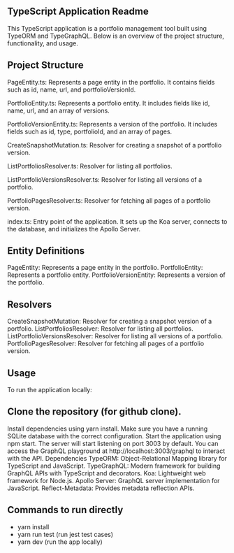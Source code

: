 ## TypeScript Application Readme
This TypeScript application is a portfolio management tool built using TypeORM and TypeGraphQL. Below is an overview of the project structure, functionality, and usage.

## Project Structure
PageEntity.ts: Represents a page entity in the portfolio. It contains fields such as id, name, url, and portfolioVersionId.

PortfolioEntity.ts: Represents a portfolio entity. It includes fields like id, name, url, and an array of versions.

PortfolioVersionEntity.ts: Represents a version of the portfolio. It includes fields such as id, type, portfolioId, and an array of pages.

CreateSnapshotMutation.ts: Resolver for creating a snapshot of a portfolio version.

ListPortfoliosResolver.ts: Resolver for listing all portfolios.

ListPortfolioVersionsResolver.ts: Resolver for listing all versions of a portfolio.

PortfolioPagesResolver.ts: Resolver for fetching all pages of a portfolio version.

index.ts: Entry point of the application. It sets up the Koa server, connects to the database, and initializes the Apollo Server.

## Entity Definitions
PageEntity: Represents a page entity in the portfolio.
PortfolioEntity: Represents a portfolio entity.
PortfolioVersionEntity: Represents a version of the portfolio.

## Resolvers
CreateSnapshotMutation: Resolver for creating a snapshot version of a portfolio.
ListPortfoliosResolver: Resolver for listing all portfolios.
ListPortfolioVersionsResolver: Resolver for listing all versions of a portfolio.
PortfolioPagesResolver: Resolver for fetching all pages of a portfolio version.

## Usage
To run the application locally:

## Clone the repository (for github clone).
Install dependencies using yarn install.
Make sure you have a running SQLite  database with the correct configuration.
Start the application using npm start.
The server will start listening on port 3003 by default. You can access the GraphQL playground at http://localhost:3003/graphql to interact with the API.
Dependencies
TypeORM: Object-Relational Mapping library for TypeScript and JavaScript.
TypeGraphQL: Modern framework for building GraphQL APIs with TypeScript and decorators.
Koa: Lightweight web framework for Node.js.
Apollo Server: GraphQL server implementation for JavaScript.
Reflect-Metadata: Provides metadata reflection APIs.

## Commands to run directly
- yarn install
-  yarn run test   (run jest test cases) 
- yarn dev    (run the app locally)
